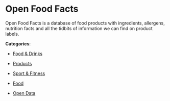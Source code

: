 # Open Food Facts


Open Food Facts is a database of food products with ingredients, allergens, nutrition facts and all the tidbits of information we can find on product labels.



**Categories**:

- [Food & Drinks](https://github.com/apis-list/apis-list#food-and-drinks)

- [Products](https://github.com/apis-list/apis-list#products)

- [Sport & Fitness](https://github.com/apis-list/apis-list#sport-and-fitness)

- [Food](https://github.com/apis-list/apis-list#food)

- [Open Data](https://github.com/apis-list/apis-list#open-data)




